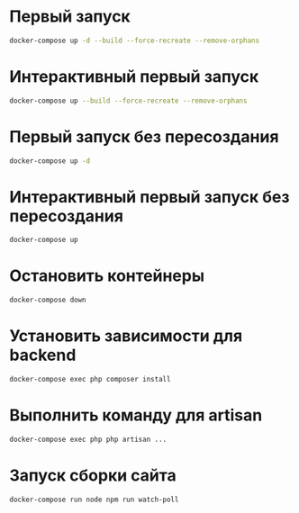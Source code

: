 # Первый запуск
```sh
docker-compose up -d --build --force-recreate --remove-orphans
```
# Интерактивный первый запуск
```sh
docker-compose up --build --force-recreate --remove-orphans
```
# Первый запуск без пересоздания
```sh
docker-compose up -d
```
# Интерактивный первый запуск без пересоздания
```sh
docker-compose up
```
# Остановить контейнеры
```sh
docker-compose down
```
# Установить зависимости для backend
```sh
docker-compose exec php composer install
```
# Выполнить команду для artisan
```sh
docker-compose exec php php artisan ...
```
# Запуск сборки сайта
```sh
docker-compose run node npm run watch-poll
```